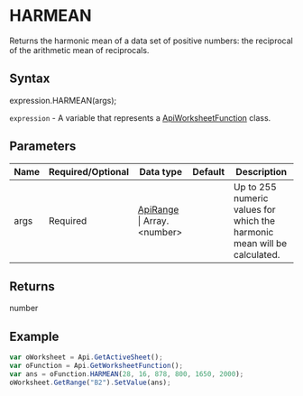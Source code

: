 # HARMEAN

Returns the harmonic mean of a data set of positive numbers: the reciprocal of the arithmetic mean of reciprocals.

## Syntax

expression.HARMEAN(args);

`expression` - A variable that represents a [ApiWorksheetFunction](../ApiWorksheetFunction.md) class.

## Parameters

| **Name** | **Required/Optional** | **Data type** | **Default** | **Description** |
| ------------- | ------------- | ------------- | ------------- | ------------- |
| args | Required | [ApiRange](../../ApiRange/ApiRange.md) &#124; Array.&lt;number&gt; |  | Up to 255 numeric values for which the harmonic mean will be calculated. |

## Returns

number

## Example



```javascript
var oWorksheet = Api.GetActiveSheet();
var oFunction = Api.GetWorksheetFunction();
var ans = oFunction.HARMEAN(28, 16, 878, 800, 1650, 2000);
oWorksheet.GetRange("B2").SetValue(ans);


```
